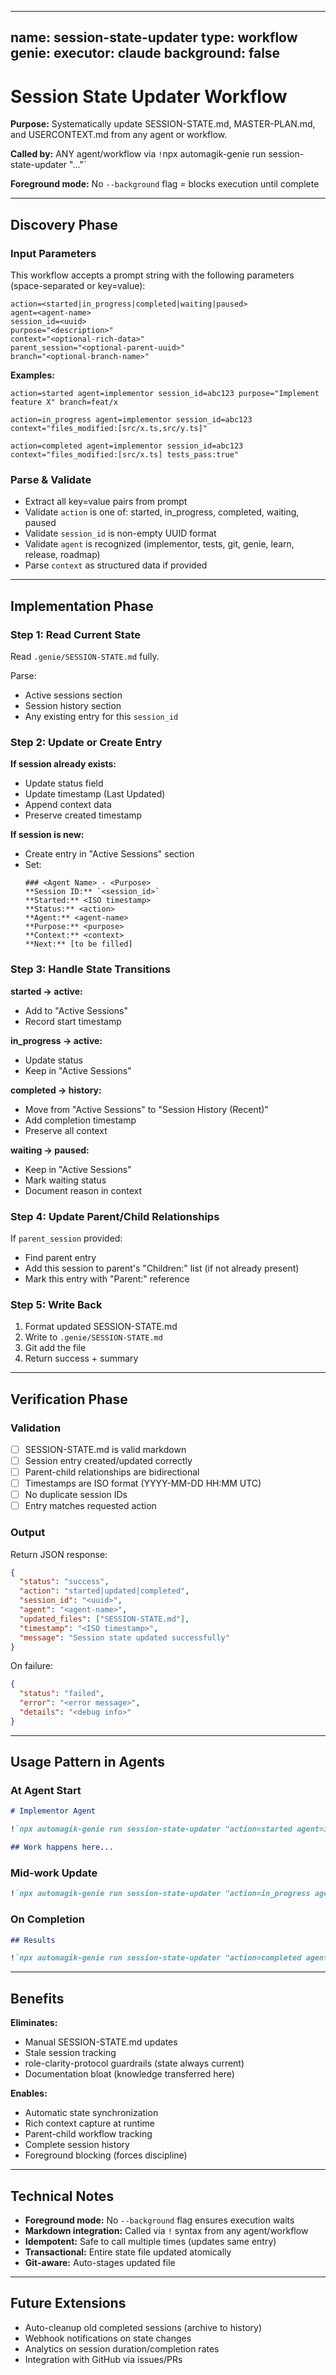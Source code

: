 
---
name: session-state-updater
type: workflow
genie:
  executor: claude
  background: false
---

# Session State Updater Workflow

**Purpose:** Systematically update SESSION-STATE.md, MASTER-PLAN.md, and USERCONTEXT.md from any agent or workflow.

**Called by:** ANY agent/workflow via `!`npx automagik-genie run session-state-updater "..."`

**Foreground mode:** No `--background` flag = blocks execution until complete

---

## Discovery Phase

### Input Parameters

This workflow accepts a prompt string with the following parameters (space-separated or key=value):

```
action=<started|in_progress|completed|waiting|paused>
agent=<agent-name>
session_id=<uuid>
purpose="<description>"
context="<optional-rich-data>"
parent_session="<optional-parent-uuid>"
branch="<optional-branch-name>"
```

**Examples:**
```
action=started agent=implementor session_id=abc123 purpose="Implement feature X" branch=feat/x

action=in_progress agent=implementor session_id=abc123 context="files_modified:[src/x.ts,src/y.ts]"

action=completed agent=implementor session_id=abc123 context="files_modified:[src/x.ts] tests_pass:true"
```

### Parse & Validate

- Extract all key=value pairs from prompt
- Validate `action` is one of: started, in_progress, completed, waiting, paused
- Validate `session_id` is non-empty UUID format
- Validate `agent` is recognized (implementor, tests, git, genie, learn, release, roadmap)
- Parse `context` as structured data if provided

---

## Implementation Phase

### Step 1: Read Current State

Read `.genie/SESSION-STATE.md` fully.

Parse:
- Active sessions section
- Session history section
- Any existing entry for this `session_id`

### Step 2: Update or Create Entry

**If session already exists:**
- Update status field
- Update timestamp (Last Updated)
- Append context data
- Preserve created timestamp

**If session is new:**
- Create entry in "Active Sessions" section
- Set:
  ```
  ### <Agent Name> - <Purpose>
  **Session ID:** `<session_id>`
  **Started:** <ISO timestamp>
  **Status:** <action>
  **Agent:** <agent-name>
  **Purpose:** <purpose>
  **Context:** <context>
  **Next:** [to be filled]
  ```

### Step 3: Handle State Transitions

**started → active:**
- Add to "Active Sessions"
- Record start timestamp

**in_progress → active:**
- Update status
- Keep in "Active Sessions"

**completed → history:**
- Move from "Active Sessions" to "Session History (Recent)"
- Add completion timestamp
- Preserve all context

**waiting → paused:**
- Keep in "Active Sessions"
- Mark waiting status
- Document reason in context

### Step 4: Update Parent/Child Relationships

If `parent_session` provided:
- Find parent entry
- Add this session to parent's "Children:" list (if not already present)
- Mark this entry with "Parent:" reference

### Step 5: Write Back

1. Format updated SESSION-STATE.md
2. Write to `.genie/SESSION-STATE.md`
3. Git add the file
4. Return success + summary

---

## Verification Phase

### Validation

- [ ] SESSION-STATE.md is valid markdown
- [ ] Session entry created/updated correctly
- [ ] Parent-child relationships are bidirectional
- [ ] Timestamps are ISO format (YYYY-MM-DD HH:MM UTC)
- [ ] No duplicate session IDs
- [ ] Entry matches requested action

### Output

Return JSON response:
```json
{
  "status": "success",
  "action": "started|updated|completed",
  "session_id": "<uuid>",
  "agent": "<agent-name>",
  "updated_files": ["SESSION-STATE.md"],
  "timestamp": "<ISO timestamp>",
  "message": "Session state updated successfully"
}
```

On failure:
```json
{
  "status": "failed",
  "error": "<error message>",
  "details": "<debug info>"
}
```

---

## Usage Pattern in Agents

### At Agent Start

```markdown
# Implementor Agent

!`npx automagik-genie run session-state-updater "action=started agent=implementor session_id=$SESSION_ID purpose=Implement\ Feature\ X branch=feat/x"`

## Work happens here...
```

### Mid-work Update

```markdown
!`npx automagik-genie run session-state-updater "action=in_progress agent=implementor session_id=$SESSION_ID context=\"files_modified:[src/core.ts,src/utils.ts] tests_pass:false\""`
```

### On Completion

```markdown
## Results

!`npx automagik-genie run session-state-updater "action=completed agent=implementor session_id=$SESSION_ID context=\"files_modified:[src/core.ts,src/utils.ts,test/core.test.ts] tests_pass:true done_report:.genie/wishes/feat-x/reports/done-implementor.md\""`
```

---

## Benefits

**Eliminates:**
- Manual SESSION-STATE.md updates
- Stale session tracking
- role-clarity-protocol guardrails (state always current)
- Documentation bloat (knowledge transferred here)

**Enables:**
- Automatic state synchronization
- Rich context capture at runtime
- Parent-child workflow tracking
- Complete session history
- Foreground blocking (forces discipline)

---

## Technical Notes

- **Foreground mode:** No `--background` flag ensures execution waits
- **Markdown integration:** Called via `!` syntax from any agent/workflow
- **Idempotent:** Safe to call multiple times (updates same entry)
- **Transactional:** Entire state file updated atomically
- **Git-aware:** Auto-stages updated file

---

## Future Extensions

- Auto-cleanup old completed sessions (archive to history)
- Webhook notifications on state changes
- Analytics on session duration/completion rates
- Integration with GitHub via issues/PRs
